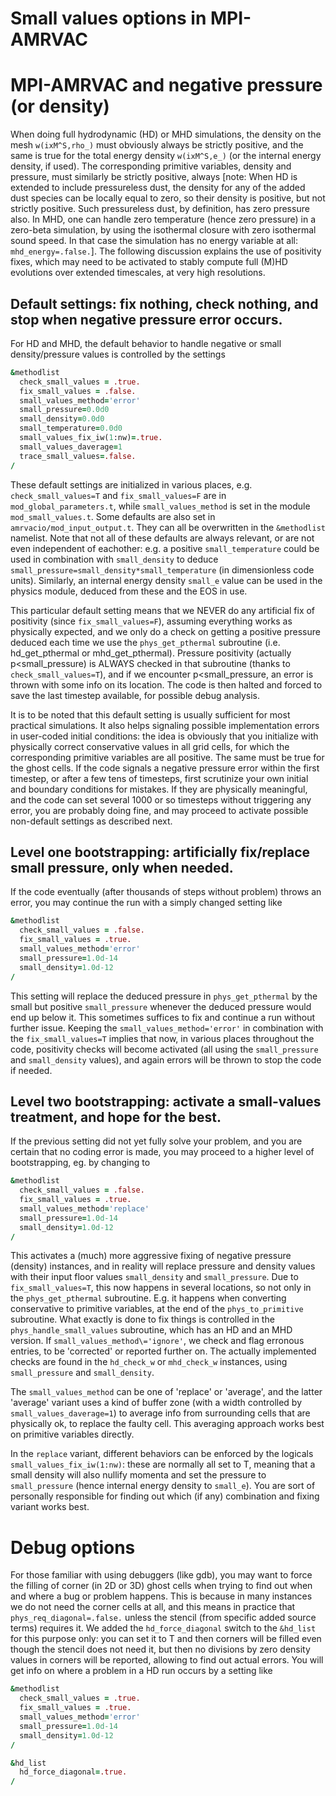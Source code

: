 # Small values options in MPI-AMRVAC

# MPI-AMRVAC and negative pressure (or density)

When doing full hydrodynamic (HD) or MHD simulations, the density on the mesh `w(ixM^S,rho_)` must obviously always be strictly positive, and the same is true for the total energy density `w(ixM^S,e_)` (or the internal energy density, if used). The corresponding primitive variables, density and pressure, must similarly be strictly positive, always [note: When HD is extended to include pressureless dust, the density for any of the added dust species can be locally equal to zero, so their density is positive, but not strictly positive. Such pressureless dust, by definition, has zero pressure also. In MHD, one can handle zero temperature (hence zero pressure) in a zero-beta simulation, by using the isothermal closure with zero isothermal sound speed. In that case the simulation has no energy variable at all: `mhd_energy=.false.`]. The following discussion explains the use of positivity fixes, which may need to be activated to stably compute full (M)HD evolutions over extended timescales, at very high resolutions.


## Default settings: fix nothing, check nothing, and stop when negative pressure error occurs.

For HD and MHD, the default behavior to handle negative or small density/pressure values is controlled by the settings


```fortran
&methodlist
  check_small_values = .true.
  fix_small_values = .false.
  small_values_method='error'
  small_pressure=0.0d0
  small_density=0.0d0
  small_temperature=0.0d0
  small_values_fix_iw(1:nw)=.true.
  small_values_daverage=1
  trace_small_values=.false.
/
```

These default settings are initialized in various places, e.g. `check_small_values=T` and `fix_small_values=F` are in `mod_global_parameters.t`, while `small_values_method` is set in the module `mod_small_values.t`. Some defaults are also set in `amrvacio/mod_input_output.t`. They can all be overwritten in the `&methodlist` namelist. Note that not all of these defaults are always relevant, or are not even independent of eachother: e.g. a positive `small_temperature` could be used in combination with `small_density` to deduce `small_pressure=small_density*small_temperature` (in dimensionless code units). Similarly, an internal energy density `small_e` value can be used in the physics module, deduced from these and the EOS in use.

This particular default setting means that we NEVER do any artificial fix of positivity (since `fix_small_values=F`), assuming everything works as physically expected, and we only do a check on getting a positive pressure deduced each time we use the `phys_get_pthermal` subroutine (i.e. hd_get_pthermal or mhd_get_pthermal). Pressure positivity (actually p<small_pressure) is ALWAYS checked in that subroutine (thanks to `check_small_values=T`), and if we encounter p<small_pressure, an error is thrown with some info on its location. The code is then halted and forced to save the last timestep available, for possible debug analysis.

It is to be noted that this default setting is usually sufficient for most practical simulations. It also helps signaling possible implementation errors in user-coded initial conditions: the idea is obviously that you initialize with physically correct conservative values in all grid cells, for which the corresponding primitive variables are all positive. The same must be true for the ghost cells. If the code signals a negative pressure error within the first timestep, or after a few tens of timesteps, first scrutinize your own initial and boundary conditions for mistakes. If they are physically meaningful, and the code can set several 1000 or so timesteps without triggering any error, you are probably doing fine, and may proceed to activate possible non-default settings as described next.

## Level one bootstrapping: artificially fix/replace small pressure, only when needed.

If the code eventually (after thousands of steps without problem) throws an error, you may continue the run with a simply changed setting like

```fortran
&methodlist
  check_small_values = .false.
  fix_small_values = .true.
  small_values_method='error'
  small_pressure=1.0d-14
  small_density=1.0d-12
/
```
This setting will replace the deduced pressure in `phys_get_pthermal` by the small but positive `small_pressure` whenever the deduced pressure would end up below it. This sometimes suffices to fix and continue a run without further issue. Keeping the `small_values_method='error'` in combination with the `fix_small_values=T` implies that now, in various places throughout the code, positivity checks will become activated (all using the `small_pressure` and `small_density` values), and again errors will be thrown to stop the code if needed. 

## Level two bootstrapping: activate a small-values treatment, and hope for the best.

If the previous setting did not yet fully solve your problem, and you are certain that no coding error is made, you may proceed to a higher level of bootstrapping, eg. by changing to

```fortran
&methodlist
  check_small_values = .false.
  fix_small_values = .true.
  small_values_method='replace'
  small_pressure=1.0d-14
  small_density=1.0d-12
/
```

This activates a (much) more aggressive fixing of negative pressure (density) instances, and in reality will replace pressure and density values with their input floor values `small_density` and `small_pressure`. Due to `fix_small_values=T`, this now happens in several locations, so not only in the `phys_get_pthermal` subroutine. E.g. it happens when converting conservative to primitive variables, at the end of the `phys_to_primitive` subroutine. What exactly is done to fix things is controlled in the `phys_handle_small_values` subroutine, which has an HD and an MHD version. If `small_values_method\='ignore'`, we check and flag erronous entries, to be 'corrected' or reported further on. The actually implemented checks are found in the `hd_check_w` or `mhd_check_w` instances, using `small_pressure` and `small_density`.

The `small_values_method` can be one of 'replace' or 'average', and the latter 'average' variant uses a kind of buffer zone (with a width controlled by `small_values_daverage=1`) to average info from surrounding cells that are physically ok, to replace the faulty cell. This averaging approach works best on primitive variables directly.

In the `replace` variant, different behaviors can be enforced by the logicals `small_values_fix_iw(1:nw)`: these are normally all set to T, meaning that a small density will also nullify momenta and set the pressure to `small_pressure` (hence internal energy density to `small_e`). You are sort of personally responsible for finding out which (if any) combination and fixing variant works best.

# Debug options

For those familiar with using debuggers (like gdb), you may want to force the filling of corner (in 2D or 3D) ghost cells when trying to find out when and where a bug or problem happens. This is because in many instances we do not need the corner cells at all, and this means in practice that `phys_req_diagonal=.false.` unless the stencil (from specific added source terms) requires it. We added the `hd_force_diagonal` switch to the `&hd_list` for this purpose only: you can set it to T and then corners will be filled even though the stencil does not need it, but then no divisions by zero density values in corners will be reported, allowing to find out actual errors. You will get info on where a problem in a HD run occurs by a setting like

```fortran
&methodlist
  check_small_values = .true.
  fix_small_values = .true.
  small_values_method='error'
  small_pressure=1.0d-14
  small_density=1.0d-12
/

&hd_list
  hd_force_diagonal=.true.
/
```
